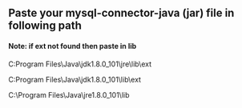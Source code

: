 <h2>Paste your mysql-connector-java (jar) file in following path</h2>

<h4>Note: if ext not found then paste in lib</h4>

<p>C:Program Files\Java\jdk1.8.0_101\jre\lib\ext </p> 

<p>C:Program Files\Java\jdk1.8.0_101\lib\ext </p>      

<p>C:\Program Files\Java\jre1.8.0_101\lib</p>